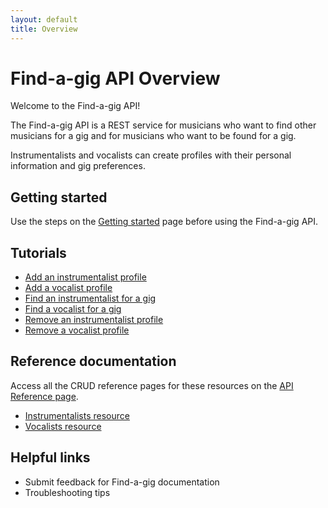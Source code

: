 ```yaml
---
layout: default
title: Overview
---
```


# Find-a-gig API Overview

Welcome to the Find-a-gig API!

The Find-a-gig API is a REST service for musicians who want to find other musicians for a gig and for musicians who want to be found for a gig.

Instrumentalists and vocalists can create profiles with their personal information and gig preferences.

## Getting started

Use the steps on the [Getting started](/prerequisites/) page before using the Find-a-gig API.

## Tutorials

* [Add an instrumentalist profile](/tutorials/add-an-inst-profile/)
* [Add a vocalist profile](/tutorials/add-a-vocalist-profile/)
* [Find an instrumentalist for a gig]()
* [Find a vocalist for a gig]()
* [Remove an instrumentalist profile](/tutorials/delete-an-instrumentalist/)
* [Remove a vocalist profile](/tutorials/remove-a-vocalist/)

## Reference documentation

Access all the CRUD reference pages for these resources on the [API Reference page](api-reference/).

* [Instrumentalists resource](/api/instrumentalists/)
* [Vocalists resource](api/vocalists/)

## Helpful links

* Submit feedback for Find-a-gig documentation
* Troubleshooting tips
  